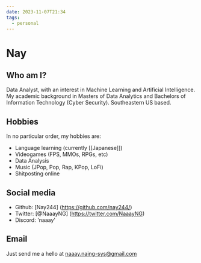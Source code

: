 ```yaml
---
date: 2023-11-07T21:34
tags:
  - personal
---
```

# Nay

## Who am I?

Data Analyst, with an interest in  Machine Learning and Artificial Intelligence. 
My academic background in Masters of Data Analytics and Bachelors of Information Technology (Cyber Security). 
Southeastern US based.


## Hobbies

In no particular order, my hobbies are:

 * Language learning (currently [[Japanese]])
 * Videogames (FPS, MMOs, RPGs, etc)
 * Data Analysis
 * Music (JPop, Pop, Rap, KPop, LoFi)
 * Shitposting online

## Social media

 * Github: [Nay244] (https://github.com/nay244/)
 * Twitter: [@NaaayNG] (https://twitter.com/NaaayNG)
 * Discord: 'naaay'

## Email

Just send me a hello at naaay.naing-sys@gmail.com
